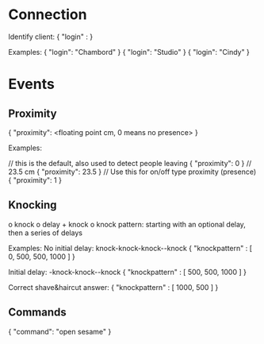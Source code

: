# Connection

Identify client: 
{ "login" : <id string> }

Examples:
{ "login": "Chambord" }
{ "login": "Studio" }
{ "login": "Cindy" }

# Events

## Proximity

{ "proximity": <floating point cm, 0 means no presence> }

Examples:

// this is the default, also used to detect people leaving
{ "proximity": 0 }
// 23.5 cm
{ "proximity": 23.5 }
// Use this for on/off type proximity (presence)
{ "proximity": 1 }


## Knocking

o knock
o delay + knock
o knock pattern: starting with an optional delay, then a series of delays

Examples:
No initial delay: knock-knock-knock--knock
{ "knockpattern" : [ 0, 500, 500, 1000 ] }

Initial delay: -knock-knock--knock
{ "knockpattern" : [ 500, 500, 1000 ] }

Correct shave&haircut answer:
{ "knockpattern" : [ 1000, 500 ] }

## Commands

{ "command": "open sesame" }
